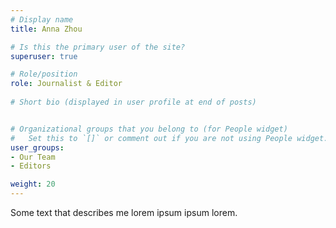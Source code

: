 ```yaml
---
# Display name
title: Anna Zhou

# Is this the primary user of the site?
superuser: true

# Role/position
role: Journalist & Editor
 
# Short bio (displayed in user profile at end of posts)


# Organizational groups that you belong to (for People widget)
#   Set this to `[]` or comment out if you are not using People widget.
user_groups:
- Our Team
- Editors

weight: 20
---
```


Some text that describes me lorem ipsum ipsum lorem.


